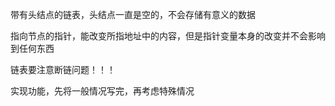 带有头结点的链表，头结点一直是空的，不会存储有意义的数据

指向节点的指针，能改变所指地址中的内容，但是指针变量本身的改变并不会影响到任何东西

链表要注意断链问题！！！

实现功能，先将一般情况写完，再考虑特殊情况
